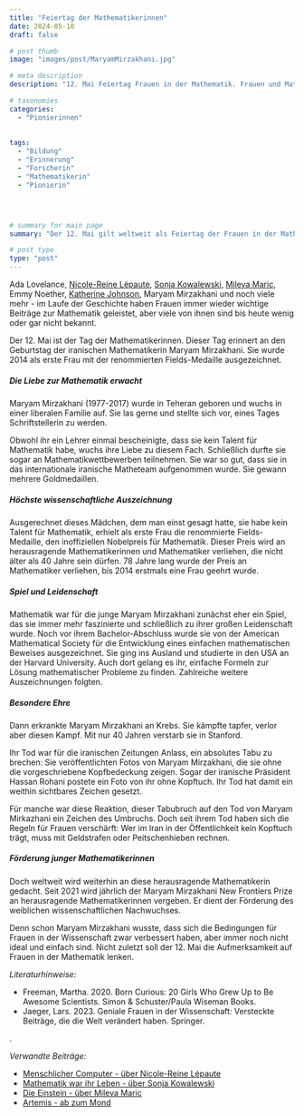 ```yaml
---
title: "Feiertag der Mathematikerinnen"
date: 2024-05-10
draft: false

# post thumb
image: "images/post/MaryamMirzakhani.jpg"

# meta description
description: "12. Mai Feiertag Frauen in der Mathematik. Frauen und Mathematik. Fields Medaille. Frauen Iran. Maryam Mirzakhani New Frontiers Prize. Maryam Mirzakhani."

# taxonomies
categories:
  - "Pionierinnen"
  
 
tags:
  - "Bildung"
  - "Erinnerung"
  - "Forscherin"
  - "Mathematikerin"
  - "Pionierin"




# summary for main page
summary: "Der 12. Mai gilt weltweit als Feiertag der Frauen in der Mathematik. Der Tag geht auf die iranische Mathematikerin Maryam Mirzakhani (1977-2017) zurück, die am 12. Mai geboren wurde."

# post type
type: "post"
---
```


Ada Lovelance, [Nicole-Reine Lépaute](https://www.erinnermich.eu/blog/lepaute/), [Sonja Kowalewski](https://www.erinnermich.eu/blog/sonjakowalewski/), [Mileva Maric](https://www.erinnermich.eu/blog/milevamaric/), Emmy Noether, [Katherine Johnson](https://www.erinnermich.eu/blog/mond/), Maryam Mirzakhani und noch viele mehr - im Laufe der Geschichte haben Frauen immer wieder wichtige Beiträge zur Mathematik geleistet, aber viele von ihnen sind bis heute wenig oder gar nicht bekannt.

Der 12. Mai ist der Tag der Mathematikerinnen. Dieser Tag erinnert an den Geburtstag der iranischen Mathematikerin Maryam Mirzakhani. Sie wurde 2014 als erste Frau mit der renommierten Fields-Medaille ausgezeichnet.

##### Die Liebe zur Mathematik erwacht

Maryam Mirzakhani (1977-2017) wurde in Teheran geboren und wuchs in einer liberalen Familie auf. Sie las gerne und stellte sich vor, eines Tages Schriftstellerin zu werden.

Obwohl ihr ein Lehrer einmal bescheinigte, dass sie kein Talent für Mathematik habe, wuchs ihre Liebe zu diesem Fach. Schließlich durfte sie sogar an Mathematikwettbewerben teilnehmen. Sie war so gut, dass sie in das internationale iranische Matheteam aufgenommen wurde. Sie gewann mehrere Goldmedaillen. 

##### Höchste wissenschaftliche Auszeichnung

Ausgerechnet dieses Mädchen, dem man einst gesagt hatte, sie habe kein Talent für Mathematik, erhielt als erste Frau die renommierte Fields-Medaille, den inoffiziellen Nobelpreis für Mathematik. Dieser Preis wird an herausragende Mathematikerinnen und Mathematiker verliehen, die nicht älter als 40 Jahre sein dürfen. 78 Jahre lang wurde der Preis an Mathematiker verliehen, bis 2014 erstmals eine Frau geehrt wurde.

##### Spiel und Leidenschaft

Mathematik war für die junge Maryam Mirzakhani zunächst eher ein Spiel, das sie immer mehr faszinierte und schließlich zu ihrer großen Leidenschaft wurde. Noch vor ihrem Bachelor-Abschluss wurde sie von der American Mathematical Society für die Entwicklung eines einfachen mathematischen Beweises ausgezeichnet. Sie ging ins Ausland und studierte in den USA an der Harvard University. Auch dort gelang es ihr, einfache Formeln zur Lösung mathematischer Probleme zu finden. Zahlreiche weitere Auszeichnungen folgten.

##### Besondere Ehre

Dann erkrankte Maryam Mirzakhani an Krebs. Sie kämpfte tapfer, verlor aber diesen Kampf. Mit nur 40 Jahren verstarb sie in Stanford.

Ihr Tod war für die iranischen Zeitungen Anlass, ein absolutes Tabu zu brechen: Sie veröffentlichten Fotos von Maryam Mirzakhani, die sie ohne die vorgeschriebene Kopfbedeckung zeigen. Sogar der iranische Präsident Hassan Rohani postete ein Foto von ihr ohne Kopftuch. Ihr Tod hat damit ein weithin sichtbares Zeichen gesetzt. 

Für manche war diese Reaktion, dieser Tabubruch auf den Tod von Maryam Mirkazhani ein Zeichen des Umbruchs. Doch seit ihrem Tod haben sich die Regeln für Frauen verschärft: Wer im Iran in der Öffentlichkeit kein Kopftuch trägt, muss mit Geldstrafen oder Peitschenhieben rechnen.

##### Förderung junger Mathematikerinnen

Doch weltweit wird weiterhin an diese herausragende Mathematikerin gedacht. Seit 2021 wird jährlich der Maryam Mirzakhani New Frontiers Prize an herausragende Mathematikerinnen vergeben. Er dient der Förderung des weiblichen wissenschaftlichen Nachwuchses.

Denn schon Maryam Mirzakhani wusste, dass sich die Bedingungen für Frauen in der Wissenschaft zwar verbessert haben, aber immer noch nicht ideal und einfach sind. Nicht zuletzt soll der 12. Mai die Aufmerksamkeit auf Frauen in der Mathematik lenken.



*Literaturhinweise:*
- Freeman, Martha. 2020. Born Curious: 20 Girls Who Grew Up to Be Awesome Scientists. Simon & Schuster/Paula Wiseman Books.
- Jaeger, Lars. 2023. Geniale Frauen in der Wissenschaft: Versteckte Beiträge, die die Welt verändert haben. Springer.



.


*Verwandte Beiträge:*
- [Menschlicher Computer - über Nicole-Reine Lépaute](https://www.erinnermich.eu/blog/lepaute/)
- [Mathematik war ihr Leben - über Sonja Kowalewski](https://www.erinnermich.eu/blog/sonjakowalewski/)
- [Die Einstein - über Mileva Maric](https://www.erinnermich.eu/blog/milevamaric/)
- [Artemis - ab zum Mond](https://www.erinnermich.eu/blog/mond/)

